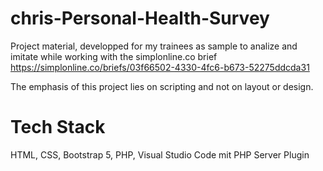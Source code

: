 # chris-Personal-Health-Survey
Project material, developped for my trainees as sample to analize and imitate while working with 
the simplonline.co brief https://simplonline.co/briefs/03f66502-4330-4fc6-b673-52275ddcda31

The emphasis of this project lies on scripting and not on layout or design.

# Tech Stack
HTML, CSS, Bootstrap 5, PHP, Visual Studio Code mit PHP Server Plugin 
